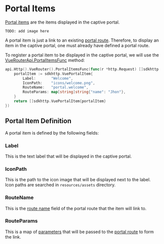 # Portal Items

[Portal items](../api/http-api.md#portalitem) are the items displayed in the captive portal.

```
TODO: add image here
```

A portal item is just a link to an existing [portal route](./routes-and-links.md#portal-routes). Therefore, to display an item in the captive portal, one must already have defined a portal route.

To register a portal item to be displayed in the captive portal, we will use the [VueRouterApi.PortalItemsFunc](../api/vue-router-api.md#portalitemsfunc) method:

```go
api.Http().VueRouter().PortalItemsFunc(func(r *http.Request) []sdkhttp.VuePortalItem {
    portalItem := sdkhttp.VuePortalItem{
        Label:       "Welcome",
        IconPath:    "icons/welcome.png",
        RouteName:   "portal.welcome",
        RouteParams: map[string]string{"name": "Jhon"},
    }
    return []sdkhttp.VuePortalItem{portalItem}
})
```

## Portal Item Definition
A portal item is defined by the following fields:

### Label
This is the text label that will be displayed in the captive portal.

### IconPath
This is the path to the icon image that will be displayed next to the label. Icon paths are searched in `resources/assets` directory.

### RouteName
This is the [route name](./routes-and-links.md#routename) field of the portal route that the item will link to.

### RouteParams
This is a map of [parameters](./routes-and-links.md#route-params) that will be passed to the [portal route](./routes-and-links.md#portal-routes) to form the link.
